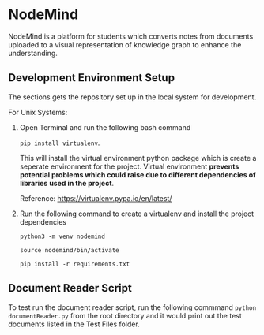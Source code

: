 # NodeMind

NodeMind is a platform for students which converts notes from documents uploaded to a visual representation of knowledge graph to enhance the understanding.

## Development Environment Setup

The sections gets the repository set up in the local system for development.

For Unix Systems:

1. Open Terminal and run the following bash command

   `pip install virtualenv`.

   This will install the virtual environment python package which is create a seperate environment for the project. Virtual environment **prevents potential problems which could raise due to different dependencies of libraries used in the project**.

   Reference: https://virtualenv.pypa.io/en/latest/

2. Run the following command to create a virtualenv and install the project dependencies

   `python3 -m venv nodemind`

   `source nodemind/bin/activate`

   `pip install -r requirements.txt`

## Document Reader Script

To test run the document reader script, run the following commmand `python documentReader.py` from the root directory and it would print out the test documents listed in the Test Files folder.
